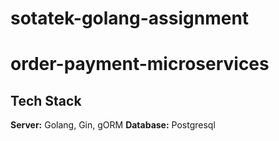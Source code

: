 # sotatek-golang-assignment

# order-payment-microservices

## Tech Stack

**Server:** Golang, Gin, gORM
**Database:** Postgresql